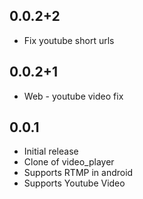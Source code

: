 ## 0.0.2+2

* Fix youtube short urls

## 0.0.2+1

* Web - youtube video fix

## 0.0.1

* Initial release
* Clone of video_player
* Supports RTMP in android
* Supports Youtube Video

